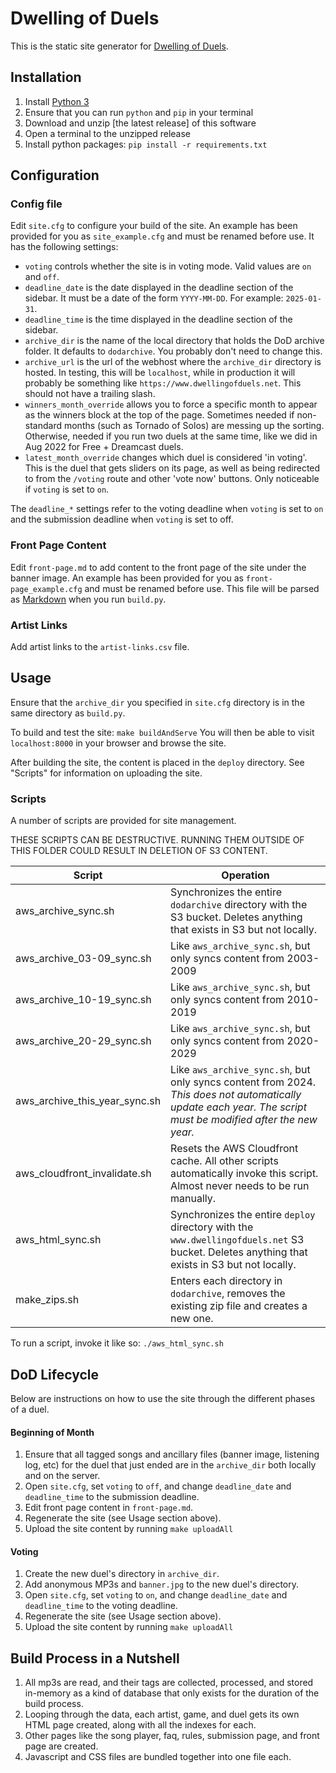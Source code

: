 # Dwelling of Duels

This is the static site generator for [Dwelling of Duels].

## Installation

1. Install [Python 3]
2. Ensure that you can run `python` and `pip` in your terminal
3. Download and unzip [the latest release] of this software
4. Open a terminal to the unzipped release
5. Install python packages: `pip install -r requirements.txt`

## Configuration

### Config file

Edit `site.cfg` to configure your build of the site. An example has been
provided for you as `site_example.cfg` and must be renamed before use. It has
the following settings:

- `voting` controls whether the site is in voting mode. Valid values are
`on` and `off`.
- `deadline_date` is the date displayed in the deadline section of the sidebar.
It must be a date of the form `YYYY-MM-DD`. For example: `2025-01-31`.
- `deadline_time` is the time displayed in the deadline section of the sidebar.
- `archive_dir` is the name of the local directory that holds the DoD archive
folder. It defaults to `dodarchive`. You probably don't need to change this.
- `archive_url` is the url of the webhost where the `archive_dir` directory is 
hosted. In testing, this will be `localhost`, while in production it will
probably be something like `https://www.dwellingofduels.net`. This should
not have a trailing slash.
- `winners_month_override` allows you to force a specific month to appear as the 
winners block at the top of the page. Sometimes needed if non-standard months 
(such as Tornado of Solos) are messing up the sorting. Otherwise, needed if you
run two duels at the same time, like we did in Aug 2022 for Free + Dreamcast duels.
- `latest_month_override` changes which duel is considered 'in voting'. This is
the duel that gets sliders on its page, as well as being redirected to from the
`/voting` route and other 'vote now' buttons. Only noticeable if `voting` is set 
to `on`. 

The `deadline_*` settings refer to the voting deadline when `voting` is set to
`on` and the submission deadline when `voting` is set to off.

### Front Page Content

Edit `front-page.md` to add content to the front page of the site under the
banner image. An example has been provided for you as `front-page_example.cfg` and
must be renamed before use. This file will be parsed as [Markdown] when you run
`build.py`.

### Artist Links

Add artist links to the `artist-links.csv` file.

## Usage

Ensure that the `archive_dir` you specified in `site.cfg` directory is in the
same directory as `build.py`.

To build and test the site:
`make buildAndServe`
You will then be able to visit `localhost:8000` in your browser and browse the site.

After building the site, the content is placed in the `deploy` directory. See "Scripts" for
information on uploading the site.

### Scripts

A number of scripts are provided for site management. 

THESE SCRIPTS CAN BE DESTRUCTIVE. RUNNING THEM OUTSIDE OF THIS FOLDER COULD RESULT IN DELETION OF S3 CONTENT.

| Script                        | Operation                                                                                                                                                     |
|-------------------------------|---------------------------------------------------------------------------------------------------------------------------------------------------------------|
| aws_archive_sync.sh           | Synchronizes the entire `dodarchive` directory with the S3 bucket. Deletes anything that exists in S3 but not locally.                                        |
| aws_archive_03-09_sync.sh     | Like `aws_archive_sync.sh`, but only syncs content from 2003-2009                                                                                             |
| aws_archive_10-19_sync.sh     | Like `aws_archive_sync.sh`, but only syncs content from 2010-2019                                                                                             |
| aws_archive_20-29_sync.sh     | Like `aws_archive_sync.sh`, but only syncs content from 2020-2029                                                                                             |
| aws_archive_this_year_sync.sh | Like `aws_archive_sync.sh`, but only syncs content from 2024. *This does not automatically update each year. The script must be modified after the new year.* |
| aws_cloudfront_invalidate.sh  | Resets the AWS Cloudfront cache. All other scripts automatically invoke this script. Almost never needs to be run manually.                                   |
| aws_html_sync.sh              | Synchronizes the entire `deploy` directory with the `www.dwellingofduels.net` S3 bucket. Deletes anything that exists in S3 but not locally.                  |
| make_zips.sh                  | Enters each directory in `dodarchive`, removes the existing zip file and creates a new one.                                                                   |

To run a script, invoke it like so: `./aws_html_sync.sh`



## DoD Lifecycle

Below are instructions on how to use the site through the different phases of
a duel.

#### Beginning of Month

1. Ensure that all tagged songs and ancillary files (banner image, listening
   log, etc) for the duel that just ended are in the `archive_dir` both locally
   and on the server.
2. Open `site.cfg`, set `voting` to `off`, and change `deadline_date` and `deadline_time` to the submission deadline.
3. Edit front page content in `front-page.md`.
4. Regenerate the site (see Usage section above).
5. Upload the site content by running `make uploadAll`

#### Voting

1. Create the new duel's directory in `archive_dir`.
2. Add anonymous MP3s and `banner.jpg` to the new duel's directory.
3. Open `site.cfg`, set `voting` to `on`, and change `deadline_date` and `deadline_time` to the voting deadline.
4. Regenerate the site (see Usage section above).
5. Upload the site content by running `make uploadAll`

## Build Process in a Nutshell

1. All mp3s are read, and their tags are collected, processed, and stored in-memory as a kind of database that only exists 
   for the duration of the build process.
2. Looping through the data, each artist, game, and duel gets its own HTML page created, along with all the indexes for each.
3. Other pages like the song player, faq, rules, submission page, and front page are created.
4. Javascript and CSS files are bundled together into one file each.


[Dwelling of Duels]: http://dwellingofduels.net/
[Python 3]: https://www.python.org/
[Markdown]: https://daringfireball.net/projects/markdown/syntax
